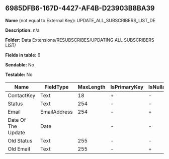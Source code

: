 ## 6985DFB6-167D-4427-AF4B-D23903B8BA39

**Name** (not equal to External Key)**:** UPDATE_ALL_SUBSCRIBERS_LIST_DE

**Description:** n/a

**Folder:** Data Extensions/RESUBSCRIBES/UPDATING ALL SUBSCRIBERS LIST/

**Fields in table:** 6

**Sendable:** No

**Testable:** No

| Name | FieldType | MaxLength | IsPrimaryKey | IsNullable | DefaultValue |
| --- | --- | --- | --- | --- | --- |
| ContactKey | Text | 18 | + | - |  |
| Status | Text | 254 | - | - |  |
| Email | EmailAddress | 254 | - | + |  |
| Date Of The Update | Date |  | - | - |  |
| Old Status | Text | 255 | - | - |  |
| Old Email | Text | 255 | - | + |  |
